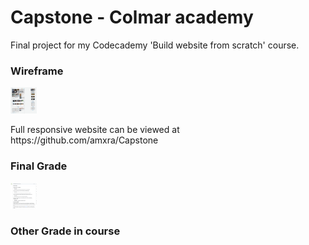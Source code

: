  <h1>Capstone - Colmar academy</h1>
 
 
Final project for my Codecademy 'Build website from scratch' course.


<h3>Wireframe</h3>

<img src="Resources/Media/Images/Screenshot 2019-05-05 at 00.52.37.png"  height="42" width="42">


<p>Full responsive website can be viewed at https://github.com/amxra/Capstone</p>

<h3>Final Grade</h3>

<img src="Resources/Media/Images/Screenshot 2019-05-05 at 00.55.31.png"  height="42" width="42">

<h3>Other Grade in course </h3>




